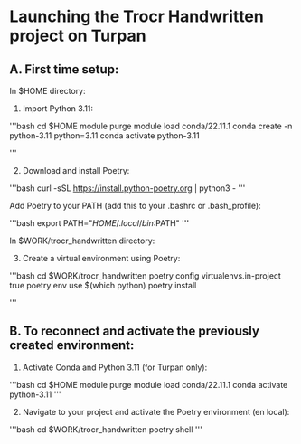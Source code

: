 # Launching the Trocr Handwritten project on Turpan
## A. First time setup:
In $HOME directory:

1. Import Python 3.11:


'''bash
   cd $HOME
   module purge
   module load conda/22.11.1
   conda create -n python-3.11 python=3.11
   conda activate python-3.11

'''


2.  Download and install Poetry:

'''bash
   curl -sSL https://install.python-poetry.org | python3 -
'''


Add Poetry to your PATH (add this to your .bashrc or .bash_profile):

'''bash
   export PATH="$HOME/.local/bin:$PATH"
'''

In $WORK/trocr_handwritten directory:

3. Create a virtual environment using Poetry:


'''bash
   cd $WORK/trocr_handwritten
   poetry config virtualenvs.in-project true
   poetry env use $(which python)
   poetry install

   '''

## B. To reconnect and activate the previously created environment:

1. Activate Conda and Python 3.11 (for Turpan only):

'''bash
   cd $HOME
   module purge
   module load conda/22.11.1
   conda activate python-3.11
'''

2. Navigate to your project and activate the Poetry environment (en local):

'''bash
   cd $WORK/trocr_handwritten
   poetry shell
'''
